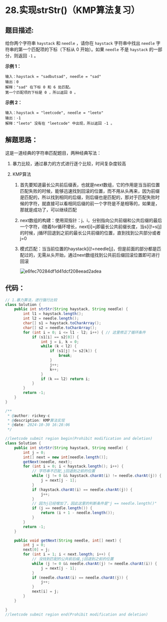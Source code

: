 # 28.实现strStr()（KMP算法复习）

## 题目描述:

给你两个字符串 `haystack` 和 `needle` ，请你在 `haystack` 字符串中找出 `needle` 字符串的第一个匹配项的下标（下标从 0 开始）。如果 `needle` 不是 `haystack` 的一部分，则返回 `-1` 。

**示例 1：**

```
输入：haystack = "sadbutsad", needle = "sad"
输出：0
解释："sad" 在下标 0 和 6 处匹配。
第一个匹配项的下标是 0 ，所以返回 0 。
```

**示例 2：**

```
输入：haystack = "leetcode", needle = "leeto"
输出：-1
解释："leeto" 没有在 "leetcode" 中出现，所以返回 -1 。
```

## 解题思路：

这是一道经典的字符串匹配题目，两种经典写法：

1. 暴力比较，通过暴力的方式进行逐个比较，时间复杂度较高

2. KMP算法

   1. 首先要知道最长公共前后缀表，也就是next数组，它的作用是当当前位置匹配失败的时候，能够迅速找到回滚的位置，而不用从头再来，因为前缀是匹配的，所以找到相同的后缀，则后缀也是匹配的，那对于匹配失败时候的字符，就直接可以看相同后缀的前一个字符是不是相等的，如果是，那就是成功了，可以继续匹配

   2. next数组的构建：使用双指针：j、i，分别指向公共前缀和公共后缀的最后一个字符，i随着for循环增长，next[i]=j即最长公共前缀长度，当s[i]!=s[j]的时候，j循环回退到之前的最长公共前缀的位置，直到找到公共部分或者j=0

   3. 模式匹配：当当前位置的haystack[i]!=needle[j]，但是前面的部分都是匹配过的，无需从头开始，通过next数组找到公共前后缀回滚位置即可进行回滚

      ![e6fec70284df1d41dcf208eead2adea](./images/e6fec70284df1d41dcf208eead2adea.jpg)


## 代码：

```java
// 1.暴力算法，进行强行比较
class Solution {
    public int strStr(String haystack, String needle) {
        int l1 = haystack.length();
        int l2 = needle.length();
        char[] s1 = haystack.toCharArray();
        char[] s2 = needle.toCharArray();
        for (int i = 0; i <= l1 - l2; i++) { // 这里修正了循环条件
            if (s1[i] == s2[0]) {
                int j = i, k = 0;
                while (k < l2) {
                    if (s1[j] != s2[k]) {
                        break;
                    }
                    j++;
                    k++;
                }
                if (k == l2) return i;
            }
        }
        return -1;
    }
}

```

```JAVA
/**
 * @author: rickey-c
 * @description: KMP算法实现
 * @date: 2024-10-30 16:28:06
 */

//leetcode submit region begin(Prohibit modification and deletion)
class Solution {
    public int strStr(String haystack, String needle) {
        int j = 0;
        int[] next = new int[needle.length()];
        getNext(needle, next);
        for (int i = 0; i < haystack.length(); i++) {
            // 字符串不匹配,j回退到之前的位置
            while (j != 0 && haystack.charAt(i) != needle.charAt(j)) {
                j = next[j - 1];
            }
            if (haystack.charAt(i) == needle.charAt(j)) {
                j++;
            }
            // 因为j已经增加了，因此这里的判断条件是"j == needle.length()"
            if (j == needle.length()) {
                return (i + 1 - needle.length());
            }
        }
        return -1;
    }

    public void getNext(String needle, int[] next) {
        int j = 0;
        next[0] = j;
        for (int i = 1; i < next.length; i++) {
            // 没找到匹配的公共前后缀,j回退到之前的位置
            while (j != 0 && needle.charAt(j) != needle.charAt(i)) {
                j = next[j - 1];
            }
            if (needle.charAt(i) == needle.charAt(j)) {
                j++;
            }
            next[i] = j;
        }
    }

}
//leetcode submit region end(Prohibit modification and deletion)

```

